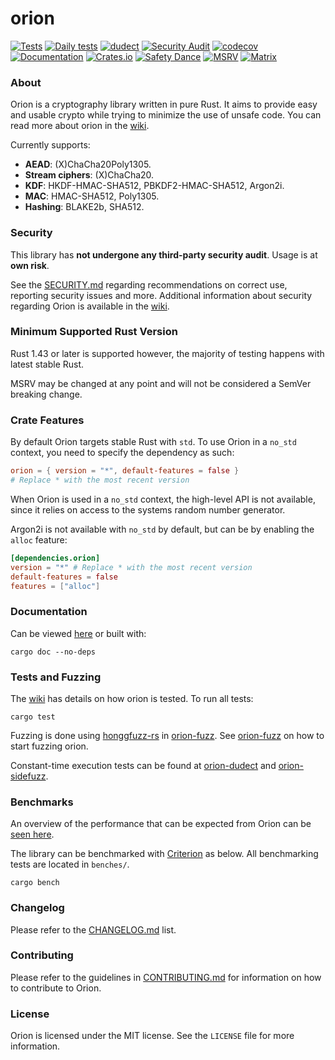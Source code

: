 # orion
[![Tests](https://github.com/brycx/orion/workflows/Tests/badge.svg)](https://github.com/brycx/orion/actions) [![Daily tests](https://github.com/brycx/orion/workflows/Daily%20tests/badge.svg)](https://github.com/brycx/orion/actions) [![dudect](https://github.com/brycx/orion-dudect/workflows/dudect/badge.svg)](https://github.com/brycx/orion-dudect/actions)  [![Security Audit](https://github.com/brycx/orion/workflows/Security%20Audit/badge.svg)](https://github.com/brycx/orion/actions) [![codecov](https://codecov.io/gh/brycx/orion/branch/master/graph/badge.svg)](https://codecov.io/gh/brycx/orion) [![Documentation](https://docs.rs/orion/badge.svg)](https://docs.rs/orion/) [![Crates.io](https://img.shields.io/crates/v/orion.svg)](https://crates.io/crates/orion) [![Safety Dance](https://img.shields.io/badge/unsafe-forbidden-success.svg)](https://github.com/rust-secure-code/safety-dance/) [![MSRV](https://img.shields.io/badge/MSRV-1.43-informational.svg)](https://img.shields.io/badge/MSRV-1.43-informational) [![Matrix](https://img.shields.io/matrix/orion-rs:matrix.org.svg?logo=matrix)](https://matrix.to/#/#orion-rs:matrix.org)

### About
Orion is a cryptography library written in pure Rust. It aims to provide easy and usable crypto while trying to minimize the use of unsafe code. You can read more about orion in the [wiki](https://github.com/brycx/orion/wiki).

Currently supports:
* **AEAD**: (X)ChaCha20Poly1305.
* **Stream ciphers**: (X)ChaCha20.
* **KDF**: HKDF-HMAC-SHA512, PBKDF2-HMAC-SHA512, Argon2i.
* **MAC**: HMAC-SHA512, Poly1305.
* **Hashing**: BLAKE2b, SHA512.

### Security
This library has **not undergone any third-party security audit**. Usage is at **own risk**.

See the [SECURITY.md](https://github.com/brycx/orion/blob/master/CHANGELOG.md) regarding recommendations on correct use, reporting security issues and more. Additional information about security regarding Orion is available in the [wiki](https://github.com/brycx/orion/wiki/Security).

### Minimum Supported Rust Version
Rust 1.43 or later is supported however, the majority of testing happens with latest stable Rust.

MSRV may be changed at any point and will not be considered a SemVer breaking change.

### Crate Features
By default Orion targets stable Rust with `std`. To use Orion in a `no_std` context, you need to specify the dependency as such:
```toml
orion = { version = "*", default-features = false }
# Replace * with the most recent version
```

When Orion is used in a `no_std` context, the high-level API is not available, since it relies on access to the systems random number generator. 

Argon2i is not available with `no_std` by default, but can be by enabling the `alloc` feature:

```toml
[dependencies.orion]
version = "*" # Replace * with the most recent version
default-features = false
features = ["alloc"]
```

### Documentation
Can be viewed [here](https://docs.rs/orion) or built with:

```
cargo doc --no-deps
```

### Tests and Fuzzing
The [wiki](https://github.com/brycx/orion/wiki/Testing-suite) has details on how orion is tested. To run all tests:
```
cargo test
```

Fuzzing is done using [honggfuzz-rs](https://github.com/rust-fuzz/honggfuzz-rs) in [orion-fuzz](https://github.com/brycx/orion-fuzz). See [orion-fuzz](https://github.com/brycx/orion-fuzz) on how to start fuzzing orion.

Constant-time execution tests can be found at [orion-dudect](https://github.com/brycx/orion-dudect) and [orion-sidefuzz](https://github.com/brycx/orion-sidefuzz).

### Benchmarks
An overview of the performance that can be expected from Orion can be [seen here](https://github.com/brycx/orion/wiki/Benchmarks).

The library can be benchmarked with [Criterion](https://github.com/bheisler/criterion.rs) as below. All benchmarking tests are located in `benches/`.
```
cargo bench
```
### Changelog
Please refer to the [CHANGELOG.md](https://github.com/brycx/orion/blob/master/CHANGELOG.md) list.

### Contributing
Please refer to the guidelines in [CONTRIBUTING.md](https://github.com/brycx/orion/blob/master/CONTRIBUTING.md) for information on how to contribute to Orion.

### License
Orion is licensed under the MIT license. See the `LICENSE` file for more information.
